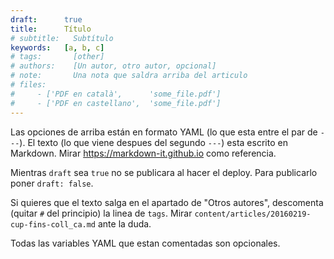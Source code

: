 ```yaml
---
draft:      true
title:      Título
# subtitle:   Subtítulo
keywords:   [a, b, c]
# tags:       [other]
# authors:    [Un autor, otro autor, opcional]
# note:       Una nota que saldra arriba del articulo
# files:
#     - ['PDF en català',      'some_file.pdf']
#     - ['PDF en castellano',  'some_file.pdf']
---
```


Las opciones de arriba están en formato YAML (lo que esta entre el par de `---`). El texto (lo que viene despues del segundo `---`) esta escrito en Markdown. Mirar https://markdown-it.github.io como referencia.

Mientras `draft` sea `true` no se publicara al hacer el deploy. Para publicarlo poner `draft: false`.

Si quieres que el texto salga en el apartado de "Otros autores", descomenta (quitar `#` del principio) la linea de `tags`. Mirar `content/articles/20160219-cup-fins-coll_ca.md` ante la duda.

Todas las variables YAML que estan comentadas son opcionales.
